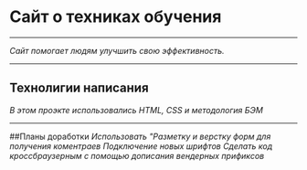 # Сайт о техниках обучения 
___
_Сайт помогает людям улучшить свою эффективность._

___
## Технолигии написания 
_В этом проэкте использовались HTML, CSS и методология БЭМ_
___
##Планы доработки 
_Использовать "Разметку и верстку форм для получения коментраев_
_Подключение новых шрифтов_
_Сделать код кроссбраузерным с помощью дописания вендерных прификсов_ 